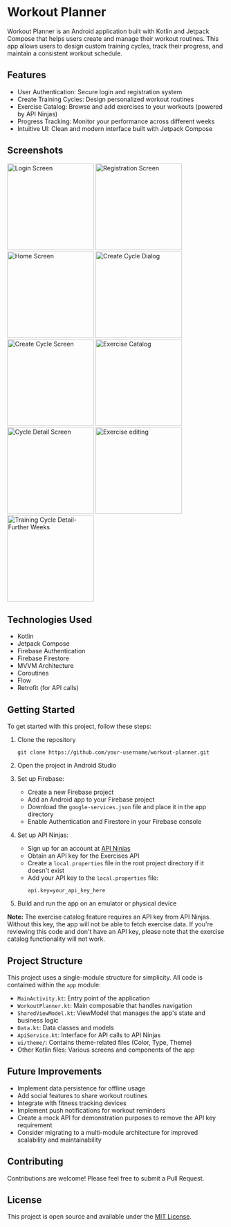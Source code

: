 # Workout Planner

Workout Planner is an Android application built with Kotlin and Jetpack Compose that helps users
create and manage their workout routines. This app allows users to design custom training cycles,
track their progress, and maintain a consistent workout schedule.

## Features

- User Authentication: Secure login and registration system
- Create Training Cycles: Design personalized workout routines
- Exercise Catalog: Browse and add exercises to your workouts (powered by API Ninjas)
- Progress Tracking: Monitor your performance across different weeks
- Intuitive UI: Clean and modern interface built with Jetpack Compose

## Screenshots

<img src="screenshots/Login%20Screen.png" width="200" alt="Login Screen">
<img src="screenshots/Registration%20Screen.png" width="200" alt="Registration Screen">
<img src="screenshots/Home%20Screen.png" width="200" alt="Home Screen">
<img src="screenshots/Create%20Cycle%20Dialog.png" width="200" alt="Create Cycle Dialog">
<img src="screenshots/Create%20Cycle%20Screen.png" width="200" alt="Create Cycle Screen">
<img src="screenshots/Exercise%20Catalog.png" width="200" alt="Exercise Catalog">
<img src="screenshots/Cycle%20Detail%20Screen.png" width="200" alt="Cycle Detail Screen">
<img src="screenshots/Exercise%20editing.png" width="200" alt="Exercise editing">
<img src="screenshots/Training%20Cycle%20Detail-%20Further%20Weeks.png" width="200" alt="Training Cycle Detail- Further Weeks">

## Technologies Used

- Kotlin
- Jetpack Compose
- Firebase Authentication
- Firebase Firestore
- MVVM Architecture
- Coroutines
- Flow
- Retrofit (for API calls)

## Getting Started

To get started with this project, follow these steps:

1. Clone the repository
   ```
   git clone https://github.com/your-username/workout-planner.git
   ```

2. Open the project in Android Studio

3. Set up Firebase:
    - Create a new Firebase project
    - Add an Android app to your Firebase project
    - Download the `google-services.json` file and place it in the app directory
    - Enable Authentication and Firestore in your Firebase console

4. Set up API Ninjas:
    - Sign up for an account at [API Ninjas](https://api-ninjas.com/)
    - Obtain an API key for the Exercises API
    - Create a `local.properties` file in the root project directory if it doesn't exist
    - Add your API key to the `local.properties` file:
      ```
      api.key=your_api_key_here
      ```

5. Build and run the app on an emulator or physical device

**Note:** The exercise catalog feature requires an API key from API Ninjas. Without this key, the
app will not be able to fetch exercise data. If you're reviewing this code and don't have an API
key, please note that the exercise catalog functionality will not work.

## Project Structure

This project uses a single-module structure for simplicity. All code is contained within the `app`
module:

- `MainActivity.kt`: Entry point of the application
- `WorkoutPlanner.kt`: Main composable that handles navigation
- `SharedViewModel.kt`: ViewModel that manages the app's state and business logic
- `Data.kt`: Data classes and models
- `ApiService.kt`: Interface for API calls to API Ninjas
- `ui/theme/`: Contains theme-related files (Color, Type, Theme)
- Other Kotlin files: Various screens and components of the app

## Future Improvements

- Implement data persistence for offline usage
- Add social features to share workout routines
- Integrate with fitness tracking devices
- Implement push notifications for workout reminders
- Create a mock API for demonstration purposes to remove the API key requirement
- Consider migrating to a multi-module architecture for improved scalability and maintainability

## Contributing

Contributions are welcome! Please feel free to submit a Pull Request.

## License

This project is open source and available under the [MIT License](LICENSE).